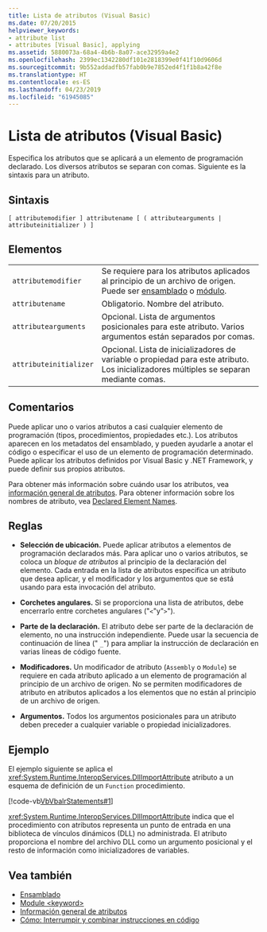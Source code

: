 ```yaml
---
title: Lista de atributos (Visual Basic)
ms.date: 07/20/2015
helpviewer_keywords:
- attribute list
- attributes [Visual Basic], applying
ms.assetid: 5880073a-68a4-4b6b-8a07-ace32959a4e2
ms.openlocfilehash: 2399ec1342280df101e2818399e0f41f10d9606d
ms.sourcegitcommit: 9b552addadfb57fab0b9e7852ed4f1f1b8a42f8e
ms.translationtype: HT
ms.contentlocale: es-ES
ms.lasthandoff: 04/23/2019
ms.locfileid: "61945085"
---
```

# <a name="attribute-list-visual-basic"></a>Lista de atributos (Visual Basic)
Especifica los atributos que se aplicará a un elemento de programación declarado. Los diversos atributos se separan con comas. Siguiente es la sintaxis para un atributo.  
  
## <a name="syntax"></a>Sintaxis  
  
```  
[ attributemodifier ] attributename [ ( attributearguments | attributeinitializer ) ]  
```  
  
## <a name="parts"></a>Elementos  
|||
|---|---|
|`attributemodifier`|Se requiere para los atributos aplicados al principio de un archivo de origen. Puede ser [ensamblado](../../../visual-basic/language-reference/modifiers/assembly.md) o [módulo](../../../visual-basic/language-reference/modifiers/module-keyword.md).|
|`attributename`| Obligatorio. Nombre del atributo.|
|`attributearguments`|Opcional. Lista de argumentos posicionales para este atributo. Varios argumentos están separados por comas.|
|`attributeinitializer`|Opcional. Lista de inicializadores de variable o propiedad para este atributo. Los inicializadores múltiples se separan mediante comas.|
  
## <a name="remarks"></a>Comentarios  
 Puede aplicar uno o varios atributos a casi cualquier elemento de programación (tipos, procedimientos, propiedades etc.). Los atributos aparecen en los metadatos del ensamblado, y pueden ayudarle a anotar el código o especificar el uso de un elemento de programación determinado. Puede aplicar los atributos definidos por Visual Basic y .NET Framework, y puede definir sus propios atributos.  

 Para obtener más información sobre cuándo usar los atributos, vea [información general de atributos](../../../visual-basic/programming-guide/concepts/attributes/index.md). Para obtener información sobre los nombres de atributo, vea [Declared Element Names](../../../visual-basic/programming-guide/language-features/declared-elements/declared-element-names.md).  
  
## <a name="rules"></a>Reglas  
  
- **Selección de ubicación.** Puede aplicar atributos a elementos de programación declarados más. Para aplicar uno o varios atributos, se coloca un *bloque de atributos* al principio de la declaración del elemento. Cada entrada en la lista de atributos especifica un atributo que desea aplicar, y el modificador y los argumentos que se está usando para esta invocación del atributo.  
  
- **Corchetes angulares.** Si se proporciona una lista de atributos, debe encerrarlo entre corchetes angulares ("`<`"y"`>`").  
  
- **Parte de la declaración.** El atributo debe ser parte de la declaración de elemento, no una instrucción independiente. Puede usar la secuencia de continuación de línea (" `_`") para ampliar la instrucción de declaración en varias líneas de código fuente.  
  
- **Modificadores.** Un modificador de atributo (`Assembly` o `Module`) se requiere en cada atributo aplicado a un elemento de programación al principio de un archivo de origen. No se permiten modificadores de atributo en atributos aplicados a los elementos que no están al principio de un archivo de origen.  
  
- **Argumentos.** Todos los argumentos posicionales para un atributo deben preceder a cualquier variable o propiedad inicializadores.  
  
## <a name="example"></a>Ejemplo  
 El ejemplo siguiente se aplica el <xref:System.Runtime.InteropServices.DllImportAttribute> atributo a un esquema de definición de un `Function` procedimiento.  
  
 [!code-vb[VbVbalrStatements#1](~/samples/snippets/visualbasic/VS_Snippets_VBCSharp/VbVbalrStatements/VB/Class1.vb#1)]  
  
 <xref:System.Runtime.InteropServices.DllImportAttribute> indica que el procedimiento con atributos representa un punto de entrada en una biblioteca de vínculos dinámicos (DLL) no administrada. El atributo proporciona el nombre del archivo DLL como un argumento posicional y el resto de información como inicializadores de variables.  
  
## <a name="see-also"></a>Vea también

- [Ensamblado](../../../visual-basic/language-reference/modifiers/assembly.md)
- [Module \<keyword>](../../../visual-basic/language-reference/modifiers/module-keyword.md)
- [Información general de atributos](../../../visual-basic/programming-guide/concepts/attributes/index.md)
- [Cómo: Interrumpir y combinar instrucciones en código](../../../visual-basic/programming-guide/program-structure/how-to-break-and-combine-statements-in-code.md)
